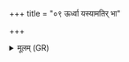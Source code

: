 +++
title = "०९ ऊर्ध्वा यस्यामतिर् भा"

+++
<details><summary>मूलम् (GR)</summary>

+++(PSK 20.4.9)+++ऊर्ध्वा यस्यामतिर् भा अदिद्युतत् सवीमनि ।  
हिरण्यपाणिर् अमिमीत सुक्रतुः कृपा स्वः ॥
</details>